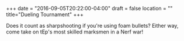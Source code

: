 +++
date = "2016-09-05T20:22:00-04:00"
draft = false
location = ""
title="Dueling Tournament"
+++

Does it count as sharpshooting if you're using foam bullets? Either way, come take on tEp's most skilled marksmen in a Nerf war!
